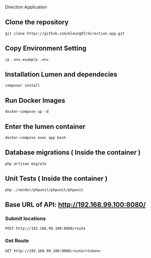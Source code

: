 Direction Application

## Clone the repository
```
git clone https://github.com/mleung07/direction-app.git
```

## Copy Environment Setting
```
cp .env.example .env
```

## Installation Lumen and dependecies
```
composer install
```

## Run Docker Images
```
docker-compose up -d
```

## Enter the lumen container
```
docker-compose exec app bash
```

## Database migrations ( Inside the container )
```
php artisan migrate
```

## Unit Tests ( Inside the container )
```
php ./vendor/phpunit/phpunit/phpunit
```

## Base URL of API: http://192.168.99.100:8080/

### Submit locations
```
POST http://192.168.99.100:8080/route
```

### Get Route
```
GET http://192.168.99.100:8080/route/<token>
```